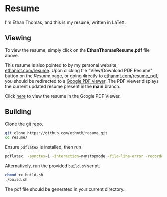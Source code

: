# Resume

I'm Ethan Thomas, and this is my resume, written in LaTeX.

## Viewing

To view the resume, simply click on the **EthanThomasResume.pdf** file above.

This resume is also pointed to by my personal website, [ethanmt.com/resume](https://www.ethanmt.com/resume). Upon clicking the "View/Download PDF Resume" button on the _Resume_ page, or going directly to [ethanmt.com/resume_pdf](https://www.ethanmt.com/resume_pdf), you should be redirected to a [Google PDF viewer](https://docs.google.com/viewer?url=https://raw.githubusercontent.com/ethmth/resume/main/EthanThomasResume.pdf). The PDF viewer displays the current updated resume present in the **main** branch.

Click [here](https://docs.google.com/viewer?url=https://raw.githubusercontent.com/ethmth/resume/main/EthanThomasResume.pdf) to view the resume in the Google PDF Viewer.

## Building

Clone the git repo.

```sh
git clone https://github.com/ethmth/resume.git
cd resume/
```

Ensure `pdflatex` is installed, then run

```sh
pdflatex  -synctex=1 -interaction=nonstopmode -file-line-error -recorder  EthanThomasResume.tex
```

Alternatively, run the provided `build.sh` script.

```sh
chmod +x build.sh
./build.sh
```

The pdf file should be generated in your current directory.

